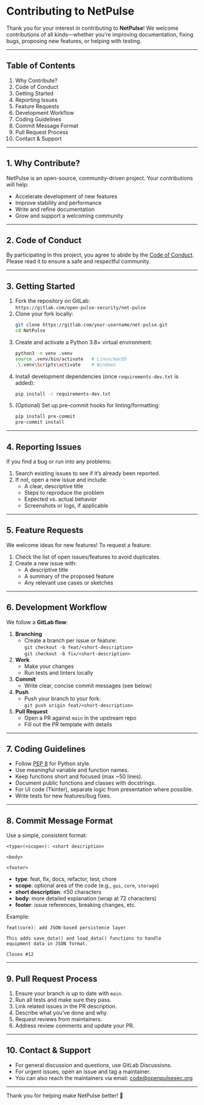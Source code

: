 # Contributing to NetPulse

Thank you for your interest in contributing to **NetPulse**! We welcome contributions of all kinds—whether you’re improving documentation, fixing bugs, proposing new features, or helping with testing.

---

## Table of Contents

1. Why Contribute?  
2. Code of Conduct  
3. Getting Started  
4. Reporting Issues  
5. Feature Requests  
6. Development Workflow  
7. Coding Guidelines  
8. Commit Message Format  
9. Pull Request Process  
10. Contact & Support  

---

## 1. Why Contribute?

NetPulse is an open-source, community-driven project. Your contributions will help:

- Accelerate development of new features  
- Improve stability and performance  
- Write and refine documentation  
- Grow and support a welcoming community  

---

## 2. Code of Conduct

By participating in this project, you agree to abide by the [Code of Conduct](CODE_OF_CONDUCT.md). Please read it to ensure a safe and respectful community.

---

## 3. Getting Started

1. Fork the repository on GitLab:  
   `https://gitlab.com/open-pulse-security/net-pulse`  
2. Clone your fork locally:  
   ```bash
   git clone https://gitlab.com/your-username/net-pulse.git
   cd NetPulse
   ```  
3. Create and activate a Python 3.8+ virtual environment:  
   ```bash
   python3 -m venv .venv
   source .venv/bin/activate   # Linux/macOS
   .\.venv\Scripts\activate    # Windows
   ```  
4. Install development dependencies (once `requirements-dev.txt` is added):  
   ```bash
   pip install -r requirements-dev.txt
   ```  
5. (Optional) Set up pre-commit hooks for linting/formatting:  
   ```bash
   pip install pre-commit
   pre-commit install
   ```

---

## 4. Reporting Issues

If you find a bug or run into any problems:

1. Search existing issues to see if it’s already been reported.  
2. If not, open a new issue and include:  
   - A clear, descriptive title  
   - Steps to reproduce the problem  
   - Expected vs. actual behavior  
   - Screenshots or logs, if applicable  

---

## 5. Feature Requests

We welcome ideas for new features! To request a feature:

1. Check the list of open issues/features to avoid duplicates.  
2. Create a new issue with:  
   - A descriptive title  
   - A summary of the proposed feature  
   - Any relevant use cases or sketches  

---

## 6. Development Workflow

We follow a **GitLab flow**:

1. **Branching**  
   - Create a branch per issue or feature:  
     `git checkout -b feat/<short-description>`  
     `git checkout -b fix/<short-description>`  
2. **Work**  
   - Make your changes  
   - Run tests and linters locally  
3. **Commit**  
   - Write clear, concise commit messages (see below)  
4. **Push**  
   - Push your branch to your fork:  
     `git push origin feat/<short-description>`  
5. **Pull Request**  
   - Open a PR against `main` in the upstream repo  
   - Fill out the PR template with details  

---

## 7. Coding Guidelines

- Follow [PEP 8](https://www.python.org/dev/peps/pep-0008/) for Python style.  
- Use meaningful variable and function names.  
- Keep functions short and focused (max ~50 lines).  
- Document public functions and classes with docstrings.  
- For UI code (Tkinter), separate logic from presentation where possible.  
- Write tests for new features/bug fixes.  

---

## 8. Commit Message Format

Use a simple, consistent format:

```
<type>(<scope>): <short description>

<body>

<footer>
```

- **type**: feat, fix, docs, refactor, test, chore  
- **scope**: optional area of the code (e.g., `gui`, `core`, `storage`)  
- **short description**: ≤50 characters  
- **body**: more detailed explanation (wrap at 72 characters)  
- **footer**: issue references, breaking changes, etc.

Example:

```
feat(core): add JSON-based persistence layer

This adds save_data() and load_data() functions to handle
equipment data in JSON format.

Closes #12
```

---

## 9. Pull Request Process

1. Ensure your branch is up to date with `main`.  
2. Run all tests and make sure they pass.  
3. Link related issues in the PR description.  
4. Describe what you’ve done and why.  
5. Request reviews from maintainers.  
6. Address review comments and update your PR.  

---

## 10. Contact & Support

- For general discussion and questions, use GitLab Discussions.  
- For urgent issues, open an issue and tag a maintainer.  
- You can also reach the maintainers via email: code@openpulsesec.org  

---

Thank you for helping make NetPulse better! 🚀  